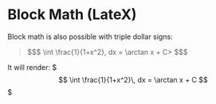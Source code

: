 # Block Math (LateX)

Block math is also possible with triple dollar signs:

> &#36;&#36;&#36;
> \int \frac{1}{1+x^2}\, dx = \arctan x + C>
> &#36;&#36;&#36;

It will render:
$$$ \int \frac{1}{1+x^2}\, dx = \arctan x + C $$$
